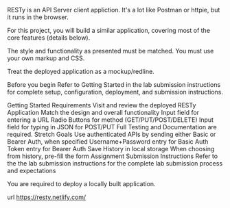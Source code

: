 RESTy is an API Server client appliction. It's a lot like Postman or httpie, but it runs in the browser.

For this project, you will build a similar application, covering most of the core features (details below).

The style and functionality as presented must be matched. You must use your own markup and CSS.

Treat the deployed application as a mockup/redline.

Before you begin
Refer to Getting Started in the lab submission instructions for complete setup, configuration, deployment, and submission instructions.

Getting Started
Requirements
Visit and review the deployed RESTy Application
Match the design and overall functionality
Input field for entering a URL
Radio Buttons for method (GET/PUT/POST/DELETE)
Input field for typing in JSON for POST/PUT
Full Testing and Documentation are required.
Stretch Goals
Use authenticated APIs by sending either Basic or Bearer Auth, when specified
Username+Password entry for Basic Auth
Token entry for Bearer Auth
Save History in local storage
When choosing from history, pre-fill the form
Assignment Submission Instructions
Refer to the the lab submission instructions for the complete lab submission process and expectations

You are required to deploy a locally built application.


url https://resty.netlify.com/